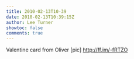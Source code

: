 ```yaml
---
title: 2010-02-13T10-39
date: 2010-02-13T10:39:15Z
author: Lee Turner
showtoc: false
comments: true
---
```


Valentine card from Oliver [pic] http://ff.im/-fRTZO

